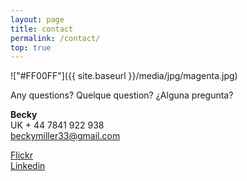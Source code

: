 ```yaml
---
layout: page
title: contact
permalink: /contact/
top: true
---
```

!["#FF00FF"]({{ site.baseurl }}/media/jpg/magenta.jpg)

Any questions? Quelque question? ¿Alguna pregunta?

__Becky__  
UK  + 44 7841 922 938  
[beckymiller33@gmail.com]("mailto:beckymiller33@gmail.com")

[Flickr]("http://www.flickr.com/photos/30980611@N02/")  
[Linkedin]("http://uk.linkedin.com/pub/becky-miller/87/a05/a44/")
